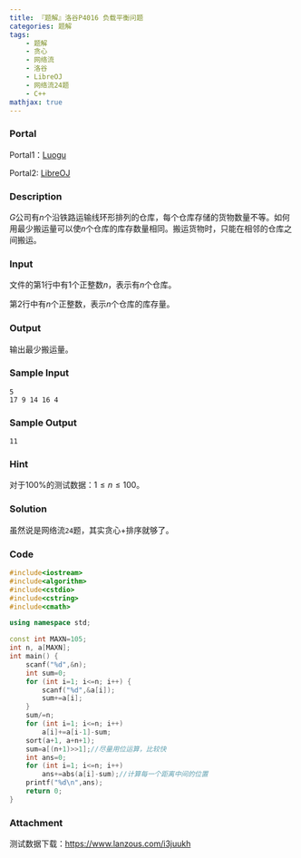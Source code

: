 ```yaml
---
title: 『题解』洛谷P4016 负载平衡问题
categories: 题解
tags:
    - 题解
    - 贪心
    - 网络流
    - 洛谷
    - LibreOJ
    - 网络流24题
    - C++
mathjax: true
---
```


### Portal

Portal1：[Luogu](https://www.luogu.com.cn/problem/P4016)

Portal2: [LibreOJ](https://loj.ac/problem/6013)

<!-- more -->

### Description

$G$公司有$n$个沿铁路运输线环形排列的仓库，每个仓库存储的货物数量不等。如何用最少搬运量可以使$n$个仓库的库存数量相同。搬运货物时，只能在相邻的仓库之间搬运。

### Input

文件的第$1$行中有$1$个正整数$n$，表示有$n$个仓库。

第$2$行中有$n$个正整数，表示$n$个仓库的库存量。

### Output

输出最少搬运量。

### Sample Input

```
5
17 9 14 16 4
```

### Sample Output

```
11
```

### Hint

对于$100\%$的测试数据：$1 \leq n \leq 100$。

### Solution

虽然说是网络流`24`题，其实贪心+排序就够了。

### Code

```cpp
#include<iostream>
#include<algorithm>
#include<cstdio>
#include<cstring>
#include<cmath>

using namespace std;

const int MAXN=105;
int n, a[MAXN]; 
int main() {
    scanf("%d",&n);
    int sum=0;
    for (int i=1; i<=n; i++) {
        scanf("%d",&a[i]);
        sum+=a[i];
    }
    sum/=n;
    for (int i=1; i<=n; i++)
        a[i]+=a[i-1]-sum;
    sort(a+1, a+n+1);
    sum=a[(n+1)>>1];//尽量用位运算，比较快
    int ans=0;
    for (int i=1; i<=n; i++)
        ans+=abs(a[i]-sum);//计算每一个距离中间的位置
    printf("%d\n",ans);
    return 0;
}
```

### Attachment

测试数据下载：https://www.lanzous.com/i3juukh